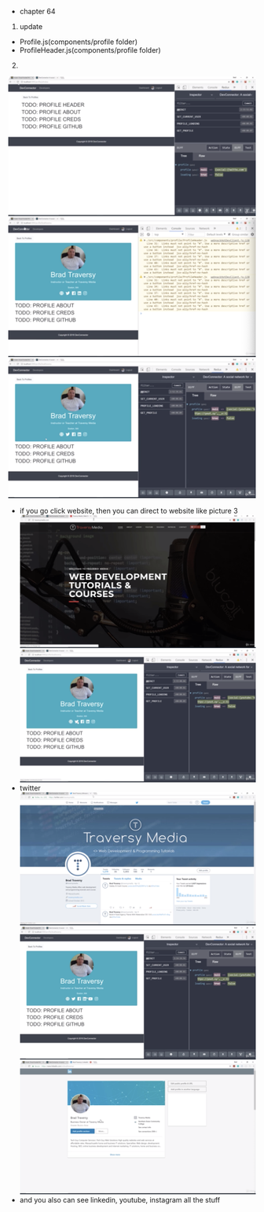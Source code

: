- chapter 64
1. update
- Profile.js(components/profile folder)
- ProfileHeader.js(components/profile folder)

2.
![](images/profile-header-1.png)
![](images/profile-header-2.png)
![](images/profile-header-3.png)
- if you go click website, then you can direct to website like picture 3
![](images/profile-header-4.png)
![](images/profile-header-5.png)
- twitter
![](images/profile-header-6.png)
![](images/profile-header-7.png)
![](images/profile-header-8.png)
- and you also can see linkedin, youtube, instagram all the stuff
